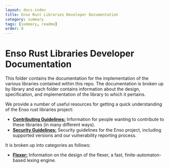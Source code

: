 ```yaml
---
layout: docs-index
title: Enso Rust Libraries Developer Documentation
category: summary
tags: [summary, readme]
order: 0
---
```


# Enso Rust Libraries Developer Documentation

This folder contains the documentation for the implementation of the various
libraries contained within this repo. The documentation is broken up by library
and each folder contains information about the design, specification, and
implementation of the library to which it pertains.

We provide a number of useful resources for getting a quick understanding of the
Enso rust libraries project:

- [**Contributing Guidelines:**](./CONTRIBUTING.md) Information for people
  wanting to contribute to these libraries (in many different ways).
- [**Security Guidelines:**](./SECURITY.md) Security guidelines for the Enso
  project, including supported versions and our vulnerability reporting process.

It is broken up into categories as follows:

- [**Flexer:**](./flexer) Information on the design of the flexer, a fast,
  finite-automaton-based lexing engine.
